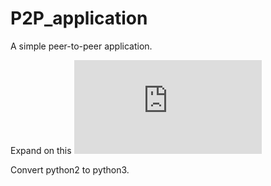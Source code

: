 # P2P_application
A simple peer-to-peer application.

Expand on this ![source code](http://cs.berry.edu/~nhamid/p2p/filer-python.html)

Convert python2 to python3.